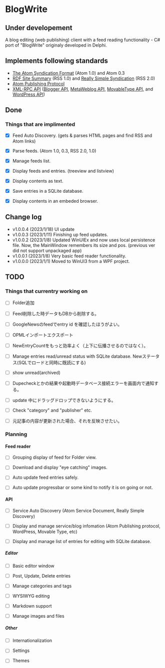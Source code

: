 ﻿# BlogWrite

## Under developement
  
A blog editing (web publishing) client with a feed reading functionality - C# port of "BlogWrite" originaly developed in Delphi.


## Implements following standards  

* [The Atom Syndication Format](https://tools.ietf.org/html/rfc4287) (Atom 1.0) and Atom 0.3
* [RDF Site Summary](https://www.w3.org/2001/09/rdfprimer/rss.html) (RSS 1.0) and [Really Simple Syndication](https://validator.w3.org/feed/docs/rss2.html) (RSS 2.0)
* [Atom Publishing Protocol](https://tools.ietf.org/html/rfc5023)
* [XML-RPC API](https://codex.wordpress.org/XML-RPC_Support)
([Blogger API](https://codex.wordpress.org/XML-RPC_Blogger_API),
[MetaWeblog API](https://codex.wordpress.org/XML-RPC_MetaWeblog_API),
[MovableType API](https://codex.wordpress.org/XML-RPC_MovableType_API), and
[WordPress API](https://codex.wordpress.org/XML-RPC_WordPress_API))


## Done
### Things that are implimented
- [x] Feed Auto Discovery. (gets & parses HTML pages and find RSS and Atom links)
- [x] Parse feeds. (Atom 1.0, 0.3, RSS 2.0, 1.0)
- [x] Manage feeds list.
- [x] Display feeds and entries. (treeview and listview)
- [x] Display contents as text.
- [x] Save entries in a  SQLite database.
- [x] Display contents in an embeded browser. 


## Change log
* v1.0.0.4 (2023/1/18)
 UI update
* v1.0.0.3 (2023/1/11)
 Finishing up feed updates.
* v1.0.0.2 (2023/1/8) 
 Updated WinUIEx and now uses local persistence file. Now, the MainWindow remembers its size and pos. (previous ver did not support unpackaged app)
* v1.0.0.1 (2023/1/8) 
 Very basic feed reader functionality. 
* v1.0.0.0 (2023/1/1) 
 Moved to WinUI3 from a WPF project. 

## TODO

### Things that currentry working on

- [ ] Folder追加
- [ ] Feed削除した時データもDBから削除する。
- [ ] GoogleNewsのfeedでentry id を確認したほうがよい。
- [ ] OPMLインポートエクスポート
- [ ] NewEntryCountをもっと効率よく（上下に伝播させるのではなく）。
- [ ] Manage entries read/unread status with SQLite database. Newステータス(SQLでロードと同時に既読にする)
- [ ] show unread(archived)
- [ ] Dupecheckとかの結果や起動時データベース接続エラーを画面内で通知する。
- [ ] update 中にドラッグドロップできないようにする。
- [ ] Check "category" and "publisher" etc.
- [ ] 元記事の内容が更新された場合、それを反映させたい。


### Planning

#### Feed reader
- [ ] Grouping display of feed for Folder view. 
- [ ] Download and display "eye catching" images. 
- [ ] Auto update feed entries safely. 
- [ ] Auto update progressbar or some kind to notify it is on going or not.


#### API
- [ ] Service Auto Discovery (Atom Service Document, Really Simple Discovery)
- [ ] Display and manage service/blog infomation (Atom Publishing protocol, WordPress, Movable Type, etc)
- [ ] Display and manage list of entries for editing with SQLite database.


##### Editor
- [ ] Basic editor window
- [ ] Post, Update, Delete entries
- [ ] Manage categories and tags
- [ ] WYSIWYG editing
- [ ] Markdown support
- [ ] Manage images and files


##### Other
- [ ] Internationalization
- [ ] Settings
- [ ] Themes



